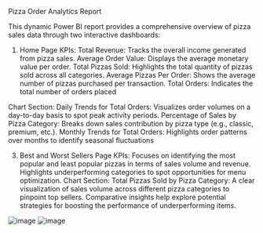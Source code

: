 Pizza Order Analytics Report

This dynamic Power BI report provides a comprehensive overview of pizza sales data through two interactive dashboards:

1. Home Page
KPIs:
Total Revenue: Tracks the overall income generated from pizza sales.
Average Order Value: Displays the average monetary value per order.
Total Pizzas Sold: Highlights the total quantity of pizzas sold across all categories.
Average Pizzas Per Order: Shows the average number of pizzas purchased per transaction.
Total Orders: Indicates the total number of orders placed

Chart Section:
Daily Trends for Total Orders: Visualizes order volumes on a day-to-day basis to spot peak activity periods.
Percentage of Sales by Pizza Category: Breaks down sales contribution by pizza type (e.g., classic, premium, etc.).
Monthly Trends for Total Orders: Highlights order patterns over months to identify seasonal fluctuations

3. Best and Worst Sellers Page
KPIs:
Focuses on identifying the most popular and least popular pizzas in terms of sales volume and revenue.
Highlights underperforming categories to spot opportunities for menu optimization.
Chart Section:
Total Pizzas Sold by Pizza Category: A clear visualization of sales volume across different pizza categories to pinpoint top sellers.
Comparative insights help explore potential strategies for boosting the performance of underperforming items.

![image](https://github.com/user-attachments/assets/73992685-5c1d-40d5-b1ec-dd75747316bd)
![image](https://github.com/user-attachments/assets/9103b625-1c0d-4857-8992-ac0abc65f581)
